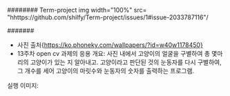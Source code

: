 ######## Term-project
img width="100%" src= "hhttps://github.com/shilfy/Term-project/issues/1#issue-2033787116"/

#######
- 사진 출처{https://ko.phoneky.com/wallpapers/?id=w40w1178450} 
- 13주차 open cv 과제의 응용
 개요: 사진 내에서 고양이의 얼굴을 구별하여 총 몇마리의 고양이가 있는 지 알아내고. 
 고양이라고 판단된 것의 눈동자를 다시 구별하여, 그 개수를 세어 
 고양이의 마릿수와 눈동자의 숫자를 출력하는 프로그램.

 실행 이미지:
